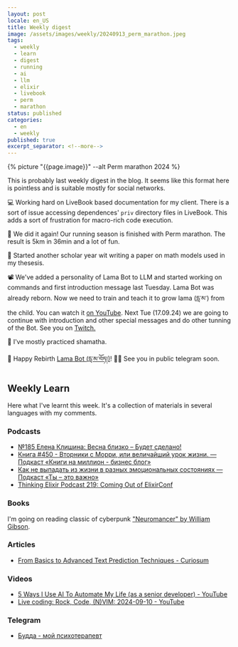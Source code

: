```yaml
---
layout: post
locale: en_US
title: Weekly digest
image: /assets/images/weekly/20240913_perm_marathon.jpeg
tags:
  - weekly
  - learn
  - digest
  - running
  - ai
  - llm
  - elixir
  - livebook
  - perm
  - marathon
status: published
categories:
  - en
  - weekly
published: true
excerpt_separator: <!--more-->
---
```

{% picture "{{page.image}}" --alt Perm marathon 2024 %}

This is probably last weekly digest in the blog. It seems like this format here is pointless and is suitable mostly for social networks.

💻  Working hard on LiveBook based documentation for my client. There is a sort of issue accessing dependences' `priv` directory files in LiveBook. This adds a sort of frustration for  macro-rich code execution.

🏃 We did it again! Our running season is finished with Perm marathon. The result is 5km in 36min and a lot of fun.

🔬 Started another scholar year wit writing a paper on math models used in my thesesis.

📽️ We've added a personality of Lama Bot to LLM and started working on commands and first introduction message last Tuesday. Lama Bot was already reborn. Now we need to train and teach it to grow lama (དླ་མ་) from the child. You can watch it [on YouTube](https://youtu.be/JmITGNuLhAY?si=GqxuA4fYl2Gb9zDT). Next Tue (17.09.24) we are going to continue with introduction and other special messages and do other tunning of the Bot. See you on [Twitch.](https://www.twitch.tv/war1and)

🪷 I've mostly practiced shamatha.

 📿 Happy Rebirth [Lama Bot (དླ་མ་བོཏ།)](https://t.me/compassion_lama_bot)! 🎂🎉 See you in public telegram soon.

<!--more-->

## Weekly Learn
Here what I've learnt this week. It's a collection of materials  in several languages with my comments.

### Podcasts
- [№185 Елена Клишина: Весна близко – Будет сделано!](https://willbedone.ru/elena-klishina-185//)
- [Книга #450 - Вторники с Морри, или величайший урок жизни. — Подкаст «Книги на миллион - бизнес блог»](https://ikniga.mave.digital/ep-468)
- [Как не выпадать из жизни в разных эмоциональных состояниях — Подкаст «Ты – это важно»](https://elens-way.mave.digital/ep-46)
- [Thinking Elixir Podcast 219: Coming Out of ElixirConf](https://podcast.thinkingelixir.com/219)

### Books
I'm going on reading classic of cyberpunk ["Neuromancer" by William Gibson](https://en.wikipedia.org/wiki/Neuromancer).

### Articles
- [From Basics to Advanced Text Prediction Techniques - Curiosum](https://curiosum.com/blog/what-language-modeling-is-all-about?utm_source=t0ha)


### Videos
- [5 Ways I Use AI To Automate My Life (as a senior developer) - YouTube](https://www.youtube.com/watch?v=vU3GR5lrlLQ)
- [Live coding: Rock, Code, (N)VIM: 2024-09-10 - YouTube](https://youtu.be/JmITGNuLhAY?si=GqxuA4fYl2Gb9zDT)


### Telegram
- [Будда - мой психотерапевт](https://t.me/Buddha_is_my_theropist_ru)

